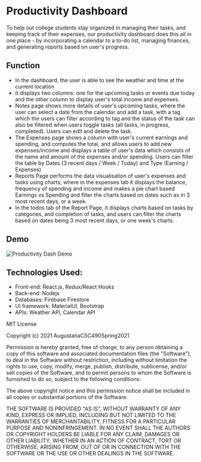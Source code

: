 # Productivity Dashboard

To help out college students stay organized in managing their tasks, and keeping track of their expenses, our productivity dashboard does this all in one place - by incorporating a calendar to a to-do list, managing finances, and generating reports based on user's progress.

## Function
- In the dashboard, the user is able to see the weather and time at the current location
- it displays two columns: one for the upcoming tasks or events due today and the other column to display user's total income and expenses.
- Notes page shows more details of user's upcoming tasks, where the user can select a date from the calendar and add a task, with a tag which the users can filter according to tag and the status of the task can also be filtered when users toggle tasks (all tasks, in progress, completed). Users can edit and delete the task.
- The Expenses page shows a column with user's current earnings and spending, and computes the total, and allows users to add new expenses/income and displays a table of user's data which consists of the name and  amount of the expenses and/or spending. Users can filter the table by Dates (3 recent days / Week / Today) and Type (Earning / Expenses)
- Reports Page performs the data visualisation of user's expenses and tasks using charts, 
  where in the expenses tab it displays the balance, frequency of spending and income and makes a pie chart based Earnings vs Spending and filter the charts based on dates such as in 3 most recent days, or a week.
- In the todos tab of the Report Page, it displays charts based on tasks by categories, and completion of tasks, and users can filter the charts based on dates being 3 most recent days, or one week's charts.

## Demo
![Productivity Dash Demo](Group-App-Demo.gif)

## Technologies Used:
- Front-end: React.js, Redux/React Hooks
- Back-end: Nodejs
- Databases: Firebase Firestore
- UI framework: MaterialUI, Bootstrap
- APIs: Weather API, Calendar API

MIT License

Copyright (c) 2021 AugustanaCSC490Spring2021

Permission is hereby granted, free of charge, to any person obtaining a copy
of this software and associated documentation files (the "Software"), to deal
in the Software without restriction, including without limitation the rights
to use, copy, modify, merge, publish, distribute, sublicense, and/or sell
copies of the Software, and to permit persons to whom the Software is
furnished to do so, subject to the following conditions:

The above copyright notice and this permission notice shall be included in all
copies or substantial portions of the Software.

THE SOFTWARE IS PROVIDED "AS IS", WITHOUT WARRANTY OF ANY KIND, EXPRESS OR
IMPLIED, INCLUDING BUT NOT LIMITED TO THE WARRANTIES OF MERCHANTABILITY,
FITNESS FOR A PARTICULAR PURPOSE AND NONINFRINGEMENT. IN NO EVENT SHALL THE
AUTHORS OR COPYRIGHT HOLDERS BE LIABLE FOR ANY CLAIM, DAMAGES OR OTHER
LIABILITY, WHETHER IN AN ACTION OF CONTRACT, TORT OR OTHERWISE, ARISING FROM,
OUT OF OR IN CONNECTION WITH THE SOFTWARE OR THE USE OR OTHER DEALINGS IN THE
SOFTWARE.


